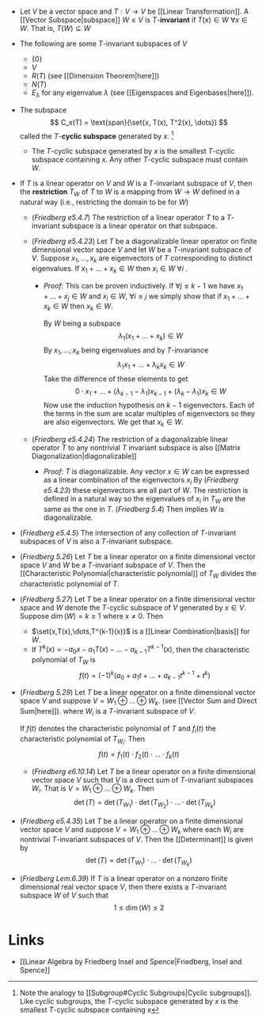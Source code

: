 * Let $V$ be a vector space and $T:V\to V$ be [[Linear Transformation]]. A [[Vector Subspace|subspace]] $W\le V$ is $T$-**invariant** if $T(x)\in W$ $\forall x\in W$. That is, $T(W)\subseteq W$
* The following are some $T$-invariant subspaces of $V$
	* $\{0\}$
	* $V$
	* $R(T)$ (see [[Dimension Theorem|here]])
	* $N(T)$
	* $E_\lambda$ for any eigenvalue $\lambda$ (see [[Eigenspaces and Eigenbases|here]]). 

* The subspace
  $$
  C_x(T) = \text{span}(\set{x, T(x), T^2(x), \dots})
  $$
  called the $T$-**cyclic subspace** generated by $x$. [^cyclic_subspace]

	* The $T$-cyclic subspace generated by $x$ is the smallest $T$-cyclic subspace containing $x$. Any other $T$-cyclic subspace must contain $W$. 

[^cyclic_subspace]: Note the analogy to [[Subgroup#Cyclic Subgroups|Cyclic subgroups]]. Like cyclic subgroups, the $T$-cyclic subspace generated by $x$ is the smallest $T$-cyclic subspace containing $x$

* If $T$ is a linear operator on $V$ and $W$ is a $T$-invariant subspace of $V$, then the **restriction** $T_W$ of $T$ to $W$ is a mapping from $W\to W$ defined in a natural way (i.e., restricting the domain to be for $W$) 
	* (*Friedberg e5.4.7*) The restriction of a linear operator $T$ to a $T$-invariant subspace is a linear operator on that subspace.
	* (*Friedberg e5.4.23*) Let $T$ be a diagonalizable linear operator on finite dimensional vector space $V$ and let $W$ be a $T$-invariant subspace of $V$. Suppose $x_1,\dots,x_k$ are eigenvectors of $T$ corresponding to distinct eigenvalues. If $x_1+\dots + x_k\in W$ then $x_i\in W$ $\forall i$ . 
		* *Proof*:  This can be proven inductively. If $\forall j\le k-1$ we have $x_1 + \dots + x_{j}\in W$ and $x_i\in W$, $\forall i\le j$ we simply show that if $x_1+\dots + x_k\in W$ then $x_k \in W$. 
		  
		  By $W$ being a subspace
		  $$
		  \lambda_1 (x_1 +\dots + x_k) \in W
		  $$
		  By $x_1,\dots,x_k$ being eigenvalues and by $T$-invariance
		  $$
		  \lambda_1x_1 +\dots + \lambda_kx_k \in W
		  $$
		  Take the difference of these elements to get
		  $$
		  0\cdot x_1 + \dots + (\lambda_{k-1}-\lambda_{1}) x_{k-1} + (\lambda_k -\lambda _1) x_k \in W
		  $$
		  Now use the induction hypothesis on $k-1$ eigenvectors. Each of the terms in the sum are scalar multiples of eigenvectors so they are also eigenvectors. We get that $x_k\in W$. 

	* (*Friedberg e5.4.24*) The restriction of a diagonalizable linear operator $T$ to any nontrivial $T$ invariant subspace is also [[Matrix Diagonalization|diagonalizable]]
		* *Proof*: $T$ is diagonalizable. Any vector $x\in W$ can be expressed as a linear combination of the eigenvectors $x_i$ By (*Friedberg e5.4.23*)  these eigenvectors are all part of $W$. The restriction is defined in a natural way so the eigenvalues of $x_i$ in $T_W$ are the same as the one in $T$. (*Friedberg 5.4*) Then implies $W$ is diagonalizable.

* (*Friedberg e5.4.5*) The intersection of any collection of $T$-invariant subspaces of $V$ is also a $T$-invariant subspace.

* (*Friedberg 5.26*) Let $T$ be a linear operator on a finite dimensional vector space $V$ and $W$ be a $T$-invariant subspace of $V$. Then the [[Characteristic Polynomial|characteristic polynomial]] of $T_W$ divides the characteristic polynomial of $T$. 
* (*Friedberg 5.27*) Let $T$ be a linear operator on a finite dimensional vector space and $W$ denote the $T$-cyclic subspace of $V$ generated by $x\in V$. Suppose $\dim(W)=k\ge 1$ where $x\ne 0$. Then
	* $\set{x,T(x),\dots,T^{k-1}(x)}$ is a [[Linear Combination|basis]] for $W$. 
	* If $T^k(x)=-a_0x-a_1T(x)-\dots-a_{k-1}T^{k-1}(x)$, then the characteristic polynomial of $T_W$ is 
	  $$
	  f(t) = (-1)^k (a_0 + a_1t + \dots + a_{k-1}t^{k-1} + t^k )
	  $$

* (*Friedberg 5.29*) Let $T$ be a linear operator on a finite dimensional vector space $V$ and suppose $V=W_1\oplus\dots\oplus W_k$. (see [[Vector Sum and Direct Sum|here]]). where $W_i$ is a $T$-invariant subspace of $V$. 
  
  If $f(t)$ denotes the characteristic polynomial of $T$ and $f_i(t)$ the characteristic polynomial of $T_{W_i}$. Then
  $$
  f(t) = f_1(t) \cdot f_2(t) \cdot \dots \cdot f_k(t)
  $$
	* (*Friedberg e6.10.14*) Let $T$ be a linear operator on a finite dimensional vector space $V$ such that $V$ is a direct sum of $T$-invariant subspaces $W_i$. That is $V=W_1\oplus\dots\oplus W_k$. Then 
	  $$
	  \det(T)= \det(T_{W_1})\cdot \det(T_{W_2}) \cdot \dots \cdot \det(T_{W_k})
	  $$
* (*Friedberg e5.4.35*) Let $T$ be a linear operator on a finite dimensional vector space $V$ and suppose $V=W_1\oplus\dots\oplus W_k$ where each $W_i$ are nontrivial $T$-invariant subspaces of $V$. Then the [[Determinant]] is given by
  $$
  \det (T) = \det(T_{W_1}) \cdot \dots\cdot \det (T_{W_k})
  $$

* (*Friedberg Lem.6.39*) If $T$ is a linear operator on a nonzero finite dimensional real vector space $V$, then there exists a $T$-invariant subspace  $W$ of $V$ such that
  $$
  1\le\dim(W) \le 2
  $$

# Links
* [[Linear Algebra by Friedberg Insel and Spence|Friedberg, Insel and Spence]]